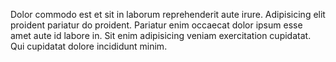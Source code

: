 

Dolor commodo est et sit in laborum reprehenderit aute irure. Adipisicing elit proident pariatur do proident. Pariatur enim occaecat dolor ipsum esse amet aute id labore in. Sit enim adipisicing veniam exercitation cupidatat. Qui cupidatat dolore incididunt minim.